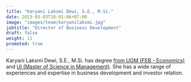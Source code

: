 ```yaml
---
title: "Karyani Laksmi Dewi, S.E., M.Si."
date: 2023-03-03T18:01:06+07:00
image: "images/team/karyanilaksmi.jpg"
jobtitle: "Director of Business Development"
draft: false
weight: 11
promoted: true
---
```


Karyani Laksmi Dewi, S.E., M.Si. has degree [from UGM (FEB - Economics)](https://feb.ugm.ac.id/en/education/study-programs/undergraduate-program) and [UI (Master of Science in Management)](https://feb.ui.ac.id/en/graduate-program-in-management/). She has a wide range of experiences and expertise in business development and investor relation. 
